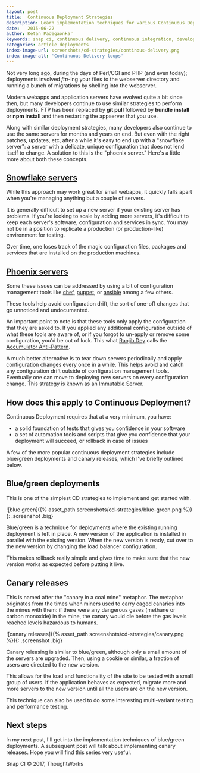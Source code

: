 ```yaml
---
layout: post
title:  Continuous Deployment Strategies
description: Learn implementation techniques for various Continuous Deployment Strategies.
date:   2015-06-22
author: Ketan Padegaonkar
keywords: snap ci, continuous delivery, continuous integration, developer tools, github, continuous deployment, snowflake servers, phoenix servers, blue green servers, canary releases
categories: article deployments
index-image-url: screenshots/cd-strategies/continous-delivery.png
index-image-alt: 'Continuous Delivery loops'
---
```


Not very long ago, during the days of Perl/CGI and PHP (and even today); deployments involved *ftp*-ing your files to the webserver directory and running a bunch of migrations by shelling into the webserver.

Modern webapps and application servers have evolved quite a bit since then, but many developers continue to use  similar strategies to perform deployments. FTP has been replaced by **git pull** followed by **bundle install** or **npm install** and then restarting the appserver that you use.

Along with similar deployment strategies, many developers also continue to use the same servers for months and years on end. But even with the right patches, updates, etc, after a while it's easy to end up with a "snowflake server": a server with a delicate, unique configuration that does not lend itself to change. A solution to this is the "phoenix server." Here's a little more about both these concepts.

## [Snowflake servers](http://martinfowler.com/bliki/SnowflakeServer.html)

While this approach may work great for small webapps, it quickly falls apart when you're managing anything but a couple of servers.

It is generally difficult to set up a new server if your existing server has problems. If you're looking to scale by adding more servers, it's difficult to keep each server's software, configuration and services in sync. You may not be in a position to replicate a production (or production-like) environment for testing.

Over time, one loses track of the magic configuration files, packages and services that are installed on the production machines.


## [Phoenix servers](http://martinfowler.com/bliki/PhoenixServer.html)

Some these issues can be addressed by using a bit of configuration management tools like [chef](https://www.chef.io/), [puppet](https://puppetlabs.com/), or [ansible](http://www.ansible.com/home) among a few others.

These tools help avoid configuration drift, the sort of one-off changes that go unnoticed and undocumented.

An important point to note is that these tools only apply the configuration that they are asked to. If you applied any additional configuration outside of what these tools are aware of, or if you forgot to un-apply or remove some configuration, you'd be out of luck. This what [Ranjib Dey](https://github.com/ranjib) calls the [Accumulator Anti-Pattern](http://server.dzone.com/articles/infrastructure-tooling-anti).

A much better alternative is to tear down servers periodically and apply configuration changes every once in a while. This helps avoid and catch any configuration drift outside of configuration management tools. Eventually one can move to deploying new servers on every configuration change. This strategy is known as an [Immutable Server](http://martinfowler.com/bliki/ImmutableServer.html).

## How does this apply to Continuous Deployment?

Continuous Deployment requires that at a very minimum, you have:
* a solid foundation of tests that gives you confidence in your software
* a set of automation tools and scripts that give you confidence that your deployment will succeed, or rollback in case of issues

A few of the more popular continuous deployment strategies include blue/green deployments and canary releases, which I've briefly outlined below.

## Blue/green deployments

This is one of the simplest CD strategies to implement and get started with.

![blue green]({% asset_path screenshots/cd-strategies/blue-green.png %}){: .screenshot .big}

Blue/green is a technique for deployments where the existing running deployment is left in place. A new version of the application is installed in parallel with the existing version. When the new version is ready, cut over to the new version by changing the load balancer configuration.

This makes rollback really simple and gives time to make sure that the new version works as expected before putting it live.

## Canary releases

This is named after the "canary in a coal mine" metaphor. The metaphor originates from the times when miners used to carry caged canaries into the mines with them: if there were any dangerous gases (methane or carbon monoxide) in the mine, the canary would die before the gas levels reached levels hazardous to humans.

![canary releases]({% asset_path screenshots/cd-strategies/canary.png %}){: .screenshot .big}

Canary releasing is similar to blue/green, although only a small amount of the servers are upgraded. Then, using a cookie or similar, a fraction of users are directed to the new version.

This allows for the load and functionality of the site to be tested with a small group of users. If the application behaves as expected, migrate more and more servers to the new version until all the users are on the new version.

This technique can also be used to do some interesting multi-variant testing and performance testing.

## Next steps

In my next post, I'll get into the implementation techniques of blue/green deployments. A subsequent post will talk about implementing canary releases. Hope you will find this series very useful.

 
Snap CI © 2017, ThoughtWorks
